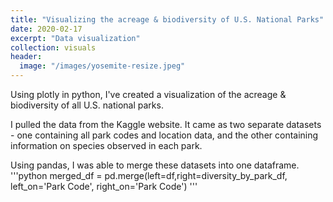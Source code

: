 ```yaml
---
title: "Visualizing the acreage & biodiversity of U.S. National Parks"
date: 2020-02-17
excerpt: "Data visualization"
collection: visuals
header:
  image: "/images/yosemite-resize.jpeg"
---
```

Using plotly in python, I've created a visualization of the acreage & biodiversity of all U.S. national parks.

I pulled the data from the Kaggle website. It came as two separate datasets - one containing all park codes and location data, and the other containing information on species observed in each park. 

Using pandas, I was able to merge these datasets into one dataframe. 
'''python
merged_df = pd.merge(left=df,right=diversity_by_park_df, left_on='Park Code', right_on='Park Code')
'''